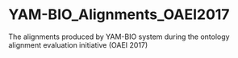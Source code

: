 # YAM-BIO_Alignments_OAEI2017
The alignments produced by YAM-BIO system during the ontology alignment evaluation initiative (OAEI 2017)
